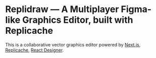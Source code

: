 # Replidraw — A Multiplayer Figma-like Graphics Editor, built with Replicache

This is a collaborative vector graphics editor powered by [Next.js](https://nextjs.org/), [Replicache](https://replicache.dev), [React Designer](https://react-designer.github.io/react-designer/).
